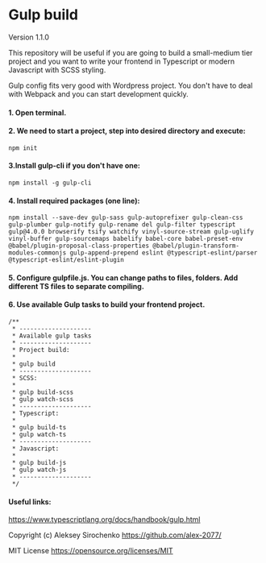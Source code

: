# Gulp build

Version 1.1.0

This repository will be useful if you are going to build a small-medium tier project and you want to write your frontend in Typescript or modern Javascript with SCSS styling.

Gulp config fits very good with Wordpress project. You don't have to deal with Webpack and you can start development quickly.

#### 1. Open terminal.

#### 2. We need to start a project, step into desired directory and execute:
```
npm init
```

#### 3.Install gulp-cli if you don't have one:
```
npm install -g gulp-cli
```
#### 4. Install required packages (one line):
```
npm install --save-dev gulp-sass gulp-autoprefixer gulp-clean-css gulp-plumber gulp-notify gulp-rename del gulp-filter typescript gulp@4.0.0 browserify tsify watchify vinyl-source-stream gulp-uglify vinyl-buffer gulp-sourcemaps babelify babel-core babel-preset-env @babel/plugin-proposal-class-properties @babel/plugin-transform-modules-commonjs gulp-append-prepend eslint @typescript-eslint/parser @typescript-eslint/eslint-plugin
```

#### 5. Configure gulpfile.js. You can change paths to files, folders. Add different TS files to separate compiling.

#### 6. Use available Gulp tasks to build your frontend project.
```
/**
 * --------------------
 * Available gulp tasks
 * --------------------
 * Project build:
 *
 * gulp build
 * --------------------
 * SCSS:
 *
 * gulp build-scss
 * gulp watch-scss
 * --------------------
 * Typescript:
 *
 * gulp build-ts
 * gulp watch-ts
 * --------------------
 * Javascript:
 *
 * gulp build-js
 * gulp watch-js
 * --------------------
 */
 ```

#### Useful links:
https://www.typescriptlang.org/docs/handbook/gulp.html

Copyright (c) Aleksey Sirochenko https://github.com/alex-2077/

MIT License https://opensource.org/licenses/MIT
